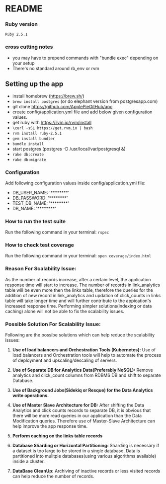 # README


### Ruby version
    Ruby 2.5.1

### cross cutting notes
* you may have to prepend commands with "bundle exec" depending on your setup
* There's no standard around rb_env or rvm

## Setting up the app
* install homebrew (https://brew.sh/)
* `brew install postgres` (or do elephant version from postgresapp.com)
* git clone https://github.com/ApplePieGitHub/apc
* create config/application.yml file and add below given configuration values.
* get ruby with https://rvm.io/rvm/install
* `\curl -sSL https://get.rvm.io | bash`
* `rvm install ruby-2.5.1`
* `gem install bundler`
* `bundle install`
* start postgres (postgres -D /usr/local/var/postgresql &)
* `rake db:create`
* `rake db:migrate`

### Configuration

Add following configuration values inside config/application.yml file:
- DB_USER_NAME: '********'
- DB_PASSWORD: '********'
- TEST_DB_NAME: '********'
- DB_NAME: '********'

### How to run the test suite
Run the following command in your terminal:
`rspec`

### How to check test coverage
Run the following command in your terminal:
`open coverage/index.html`

### Reason For Scalability Issue:
As the number of records increase, after a certain level, the application response time will start to increase.
The number of records in link_analytics table will be even more then the links table, therefore
the queries for the addition of new record in link_analytics and updation of click_counts in links table will take longer time and will further contribute to the appication's increased response time.
Performing simpler solutions(indexing or data caching) alone will not be able to fix the
scalability issues.

### Possible Solution For Scalability Issue:
Following are the possibe solutions which can help reduce the scalability issues:

1) **Use of load balancers and Orchestration Tools (Kubernetes):**
Use of load balancers and Orchestration tools will help to automate the process of deployment and upscaling/descaling of servers.

2) **Use of Separate DB for Analytics Data(Preferably NoSQL):**
Remove analytics and click_count columns from RDBMS DB and shift to separate Database.

3) **Use of Background Jobs(Sidekiq or Resque) for the Data Analytics write operations.**

4) **Use of Master Slave Architecture for DB:**
After shifting the Data Analytics and click counts records to separate DB, it is obvious
that there will be more read queries in our application than the Data Modification queries.
Therefore use of Master-Slave Architecture can help improve the app response time.

5) **Perform caching on the links table records**

6) **Database Sharding or Horizontal Partitioning:**
Sharding is necessary if a dataset is too large to be stored in a single database.
Data is partitioned into mulitple databases(using various algorithms available) inside a cluster.

7) **DataBase CleanUp:**
Archiving of inactive records or less visited records can help reduce the number of records.


